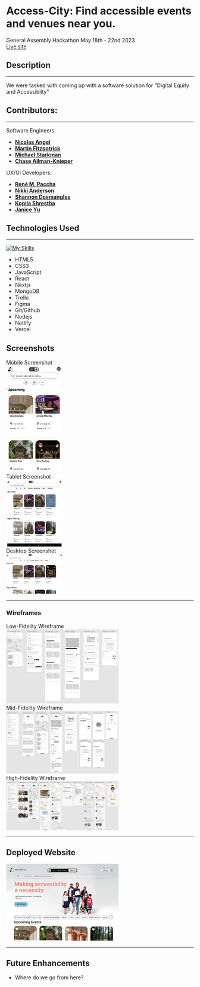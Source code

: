 
# Access-City: Find accessible events and venues near you.
General Assembly Hackathon May 18th - 22nd 2023
</br>
<a href="https://all-access-client.vercel.app/">
Live site
</a>

## Description
***
We were tasked with coming up with a software solution for "Digital Equity and Accessiblity"
## Contributors: 
***
Software Engineers:

* **[Nicolas Angel](https://github.com/nangel42)**
* **[Martin Fitzpatrick](https://github.com/krsnamara)**
* **[Michael Starkman](https://github.com/MichaelStarkman)**
* **[Chase Allman-Knieper](https://github.com/achasek/)**

UX/UI Developers:
* **[René M. Paccha](https://www.renepacchaux.com)**
* **[Nikki Anderson](https://www.linkedin.com/in/nikki-design/)**
* **[Shannon Desmangles](https://www.shannondesmangles.com)**
* **[Kopila Shrestha](https://www.kopilashresthaa.com/)**
* **[Janice Yu](https://www.janiceyu.com/)**
## Technologies Used
***

[![My Skills](https://skillicons.dev/icons?i=html,css,js,react,next,git,github,nodejs,mongodb,figma,netlify,vercel,supabase,vscode&perline=7)](https://skillicons.dev)

- HTML5
- CSS3
- JavaScript
- React
- Nextjs
- MongoDB
- Trello
- Figma
- Git/Github
- Nodejs
- Netlify
- Vercel
## Screenshots
Mobile Screenshot
</br>
<img src="src/assets/readme/screenshot-mobile.png" width="30%" height="30%">
</br>
Tablet Screenshot
</br>
<img src="src/assets/readme/screenshot-tablet.png" width="30%" height="30%">
</br>
Desktop Screenshot
</br>
<img src="src/assets/readme/screenshot-desktop.png" width="30%" height="30%">
</br>
***
### Wireframes
Low-Fidelity Wireframe
</br>
<img src="src/assets/readme/lofi-wireframe.png"  width="60%" height="30%">
</br>
Mid-Fidelity Wireframe
</br>
<img src="src/assets/readme/midfi-wireframe.png"  width="60%" height="30%">
</br>
High-Fidelity Wireframe
</br>
<img src="src/assets/readme/hifi-wireframe.png"  width="60%" height="30%">
</br>
***
## Deployed Website
<a href="https://all-access-client.vercel.app/">
<img src="src/assets/readme/homepage-logged-out.jpg"  width="60%" height="30%">
</a>

***
## Future Enhancements
- Where do we go from here?